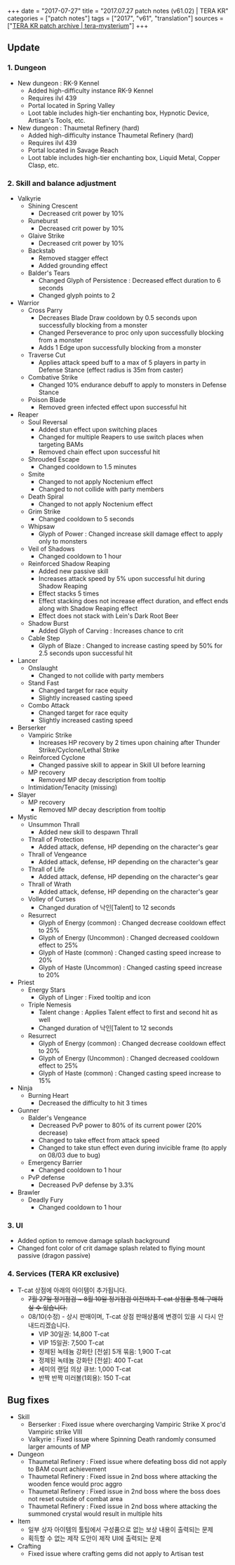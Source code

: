 +++
date = "2017-07-27"
title = "2017.07.27 patch notes (v61.02) | TERA KR"
categories = ["patch notes"]
tags = ["2017", "v61", "translation"]
sources = ["[TERA KR patch archive | tera-mysterium](/ko/patch/2017/v61-02)"]
+++

## Update

### **1.** Dungeon
- New dungeon : RK-9 Kennel
  - Added high-difficulty instance RK-9 Kennel
  - Requires ilvl 439
  - Portal located in Spring Valley
  - Loot table includes high-tier enchanting box, Hypnotic Device, Artisan's Tools, etc.
- New dungeon : Thaumetal Refinery (hard)
  - Added high-difficulty instance Thaumetal Refinery (hard)
  - Requires ilvl 439
  - Portal located in Savage Reach
  - Loot table includes high-tier enchanting box, Liquid Metal, Copper Clasp, etc.

### **2.** Skill and balance adjustment
- Valkyrie
  - Shining Crescent
    - Decreased crit power by 10%
  - Runeburst
    - Decreased crit power by 10%
  - Glaive Strike
    - Decreased crit power by 10%
  - Backstab
    - Removed stagger effect
    - Added grounding effect
  - Balder's Tears
    - Changed Glyph of Persistence : Decreased effect duration to 6 seconds
    - Changed glyph points to 2
- Warrior
  - Cross Parry
    - Decreases Blade Draw cooldown by 0.5 seconds upon successfully blocking from a monster
    - Changed Perseverance to proc only upon successfully blocking from a monster
    - Adds 1 Edge upon successfully blocking from a monster
  - Traverse Cut
    - Applies attack speed buff to a max of 5 players in party in Defense Stance (effect radius is 35m from caster)
  - Combative Strike
    - Changed 10% endurance debuff to apply to monsters in Defense Stance
  - Poison Blade
    - Removed green infected effect upon successful hit
- Reaper
  - Soul Reversal
    - Added stun effect upon switching places
    - Changed for multiple Reapers to use switch places when targeting BAMs
    - Removed chain effect upon successful hit
  - Shrouded Escape
    - Changed cooldown to 1.5 minutes
  - Smite
    - Changed to not apply Noctenium effect
    - Changed to not collide with party members
  - Death Spiral
    - Changed to not apply Noctenium effect
  - Grim Strike
    - Changed cooldown to 5 seconds
  - Whipsaw
    - Glyph of Power : Changed increase skill damage effect to apply only to monsters
  - Veil of Shadows
    - Changed cooldown to 1 hour
  - Reinforced Shadow Reaping
    - Added new passive skill
    - Increases attack speed by 5% upon successful hit during Shadow Reaping
    - Effect stacks 5 times
    - Effect stacking does not increase effect duration, and effect ends along with Shadow Reaping effect
    - Effect does not stack with Lein's Dark Root Beer
  - Shadow Burst
    - Added Glyph of Carving : Increases chance to crit
  - Cable Step
    - Glyph of Blaze : Changed to increase casting speed by 50% for 2.5 seconds upon successful hit
- Lancer
  - Onslaught
    - Changed to not collide with party members
  - Stand Fast
    - Changed target for race equity
    - Slightly increased casting speed
  - Combo Attack
    - Changed target for race equity
    - Slightly increased casting speed
- Berserker
  - Vampiric Strike
    - Increases HP recovery by 2 times upon chaining after Thunder Strike/Cyclone/Lethal Strike
  - Reinforced Cyclone
    - Changed passive skill to appear in Skill UI before learning
  - MP recovery
    - Removed MP decay description from tooltip
  - Intimidation/Tenacity (missing)
- Slayer
  - MP recovery
    - Removed MP decay description from tooltip
- Mystic
  - Unsummon Thrall
    - Added new skill to despawn Thrall
  - Thrall of Protection
    - Added attack, defense, HP depending on the character's gear
  - Thrall of Vengeance
    - Added attack, defense, HP depending on the character's gear
  - Thrall of Life
    - Added attack, defense, HP depending on the character's gear
  - Thrall of Wrath
    - Added attack, defense, HP depending on the character's gear
  - Volley of Curses
    - Changed duration of 낙인[Talent] to 12 seconds
  - Resurrect
    - Glyph of Energy (common) : Changed decrease cooldown effect to 25%
    - Glyph of Energy (Uncommon) : Changed decreased cooldown effect to 25%
    - Glyph of Haste (common) : Changed casting speed increase to 20%
    - Glyph of Haste (Uncommon) : Changed casting speed increase to 20%
- Priest
  - Energy Stars
    - Glyph of Linger : Fixed tooltip and icon
  - Triple Nemesis
    - Talent change : Applies Talent effect to first and second hit as well
    - Changed duration of 낙인[Talent to 12 seconds
  - Resurrect
    - Glyph of Energy (common) : Changed decrease cooldown effect to 20%
    - Glyph of Energy (Uncommon) : Changed decreased cooldown effect to 25%
    - Glyph of Haste (common) : Changed casting speed increase to 15%
- Ninja
  - Burning Heart
    - Decreased the difficulty to hit 3 times
- Gunner
  - Balder's Vengeance
    - Decreased PvP power to 80% of its current power (20% decrease)
    - Changed to take effect from attack speed
    - Changed to take stun effect even during invicible frame (to apply on 08/03 due to bug)
  - Emergency Barrier
    - Changed cooldown to 1 hour
  - PvP defense
    - Decreased PvP defense by 3.3%
- Brawler
  - Deadly Fury
    - Changed cooldown to 1 hour

### **3.** UI
- Added option to remove damage splash background
- Changed font color of crit damage splash related to flying mount passive (dragon passive)

### **4.** Services (TERA KR exclusive)
- T-cat 상점에 아래의 아이템이 추가됩니다.
  - ~~7월 27일 정기점검 ~ 8월 10일 정기점검 이전까지 T-cat 상점을 통해 구매하실 수 있습니다.~~
  - 08/10(수정) - 상시 판매이며, T-cat 상점 판매상품에 변경이 있을 시 다시 안내드리겠습니다. 
    - VIP 30일권: 14,800 T-cat
    - VIP 15일권: 7,500 T-cat
    - 정제된 녹테늄 강화탄 [전설] 5개 묶음: 1,900 T-cat
    - 정제된 녹테늄 강화탄 [전설]: 400 T-cat
    - 세미의 랜덤 의상 큐브: 1,000 T-cat
    - 반짝 반짝 미러볼(1회용): 150 T-cat

## Bug fixes

- Skill
  - Berserker : Fixed issue where overcharging Vampiric Strike X proc'd Vampiric strike VIII
  - Valkyrie : Fixed issue where Spinning Death randomly consumed larger amounts of MP
- Dungeon
  - Thaumetal Refinery : Fixed issue where defeating boss did not apply to BAM count achievement
  - Thaumetal Refinery : Fixed issue in 2nd boss where attacking the wooden fence would proc aggro
  - Thaumetal Refinery : Fixed issue in 2nd boss where the boss does not reset outside of combat area
  - Thaumetal Refinery : Fixed issue in 2nd boss where attacking the summoned crystal would result in multiple hits
- Item
  - 일부 상자 아이템의 툴팁에서 구성품으로 없는 보상 내용이 출력되는 문제
  - 획득할 수 없는 제작 도안이 제작 UI에 출력되는 문제
- Crafting
  - Fixed issue where crafting gems did not apply to Artisan test
